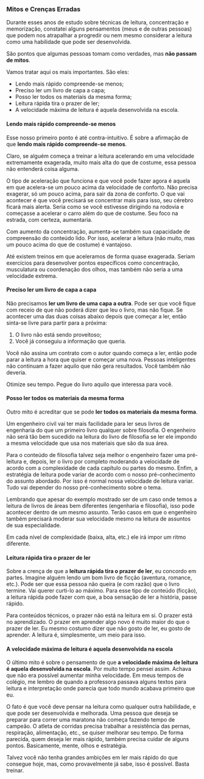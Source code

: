 ### Mitos e Crenças Erradas

Durante esses anos de estudo sobre técnicas de leitura, concentração e memorização, constatei alguns pensamentos (meus e de outras pessoas) que podem nos atrapalhar a progredir ou nem mesmo considerar a leitura como uma habilidade que pode ser desenvolvida.

São pontos que algumas pessoas tomam como verdades, mas **não passam de mitos**. 

Vamos tratar aqui os mais importantes. São eles:

* Lendo mais rápido compreende-se menos;
* Preciso ler um livro de capa a capa;
* Posso ler todos os materiais da mesma forma;
* Leitura rápida tira o prazer de ler;
* A velocidade máxima de leitura é aquela desenvolvida na escola.

#### Lendo mais rápido compreende-se menos

Esse nosso primeiro ponto é até contra-intuitivo. É sobre a afirmação de que **lendo mais rápido compreende-se menos**.

Claro, se alguém começa a treinar a leitura acelerando em uma velocidade extremamente exagerada, muito mais alta do que de costume, essa pessoa não entenderá coisa alguma.

O tipo de aceleração que funciona e que você pode fazer agora é aquela em que acelera-se um pouco acima da velocidade de conforto. Não precisa exagerar, só um pouco acima, para sair da zona de conforto. O que vai acontecer é que você precisará se concentrar mais para isso, seu cérebro ficará mais alerta. Seria como se você estivesse dirigindo na rodovia e começasse a acelerar o carro além do que de costume. Seu foco na estrada, com certeza, aumentaria.

Com aumento da concentração, aumenta-se também sua capacidade de compreensão do conteúdo lido. Por isso, acelerar a leitura (não muito, mas um pouco acima do que de costume) é vantajoso.

Até existem treinos em que aceleramos de forma quase exagerada. Seriam exercícios para desenvolver pontos específicos como concentração, musculatura ou coordenação dos olhos, mas também não seria a uma velocidade extrema.

#### Preciso ler um livro de capa a capa

Não precisamos **ler um livro de uma capa a outra**. Pode ser que você fique com receio de que não poderá dizer que leu o livro, mas não fique. Se acontecer uma das duas coisas abaixo depois que começar a ler, então sinta-se livre para partir para a próxima:

1. O livro não está sendo proveitoso;
2. Você já conseguiu a informação que queria.

Você não assina um contrato com o autor quando começa a ler, então pode parar a leitura a hora que quiser e começar uma nova. Pessoas inteligentes não continuam a fazer aquilo que não gera resultados. Você também não deveria.

Otimize seu tempo. Pegue do livro aquilo que interessa para você.

#### Posso ler todos os materiais da mesma forma

Outro mito é acreditar que se pode **ler todos os materiais da mesma forma**.

Um engenheiro civil vai ter mais facilidade para ler seus livros de engenharia do que um primeiro livro qualquer sobre filosofia. O engenheiro não será tão bem sucedido na leitura do livro de filosofia se ler ele impondo a mesma velocidade que usa nos materiais que são da sua área.

Para o conteúdo de filosofia talvez seja melhor o engenheiro fazer uma pré-leitura e, depois, ler o livro por completo moderando a velocidade de acordo com a complexidade de cada capítulo ou partes do mesmo. Enfim, a estratégia de leitura pode variar de acordo com o nosso pré-conhecimento do assunto abordado. Por isso é normal nossa velocidade de leitura variar. Tudo vai depender do nosso pré-conhecimento sobre o tema.

Lembrando que apesar do exemplo mostrado ser de um caso onde temos a leitura de livros de áreas bem diferentes (engenharia e filosofia), isso pode acontecer dentro de um mesmo assunto. Terão casos em que o engenheiro também precisará moderar sua velocidade mesmo na leitura de assuntos de sua especialidade.

Em cada nível de complexidade (baixa, alta, etc.) ele irá impor um ritmo diferente.

#### Leitura rápida tira o prazer de ler

Sobre a crença de que a **leitura rápida tira o prazer de ler**, eu concordo em partes. Imagine alguém lendo um bom livro de ficção (aventura, romance, etc.). Pode ser que essa pessoa não queira (e com razão) que o livro termine. Vai querer curti-lo ao máximo. Para esse tipo de conteúdo (ficção), a leitura rápida pode fazer com que, a boa sensação de ler a história, passe rápido.

Para conteúdos técnicos, o prazer não está na leitura em si. O prazer está no aprendizado. O prazer em aprender algo novo é muito maior do que o prazer de ler. Eu mesmo costumo dizer que não gosto de ler, eu gosto de aprender. A leitura é, simplesmente, um meio para isso.

#### A velocidade máxima de leitura é aquela desenvolvida na escola

O último mito é sobre o pensamento de que **a velocidade máxima de leitura é aquela desenvolvida na escola**. Por muito tempo pensei assim. Achava que não era possível aumentar minha velocidade. Em meus tempos de colégio, me lembro de quando a professora passava alguns textos para leitura e interpretação onde parecia que todo mundo acabava primeiro que eu.

O fato é que você deve pensar na leitura como qualquer outra habilidade, e que pode ser desenvolvida e melhorada. Uma pessoa que deseja se preparar para correr uma maratona não começa fazendo tempo de campeão. O atleta de corridas precisa trabalhar a resistência das pernas, respiração, alimentação, etc., se quiser melhorar seu tempo. De forma parecida, quem deseja ler mais rápido, também precisa cuidar de alguns pontos. Basicamente, mente, olhos e estratégia.

Talvez você não tenha grandes ambições em ler mais rápido do que consegue hoje, mas, como provavelmente já sabe, isso é possível. Basta treinar.

